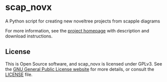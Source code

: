 # scap_novx

A Python script for creating new noveltree projects from scapple diagrams 

For more information, see the [project homepage](https://peter88213.github.io/scap_novx) with description and download instructions.

## License

This is Open Source software, and scap_novx is licensed under GPLv3. See the
[GNU General Public License website](https://www.gnu.org/licenses/gpl-3.0.en.html) for more
details, or consult the [LICENSE](https://github.com/peter88213/scap_novx/blob/main/LICENSE) file.
